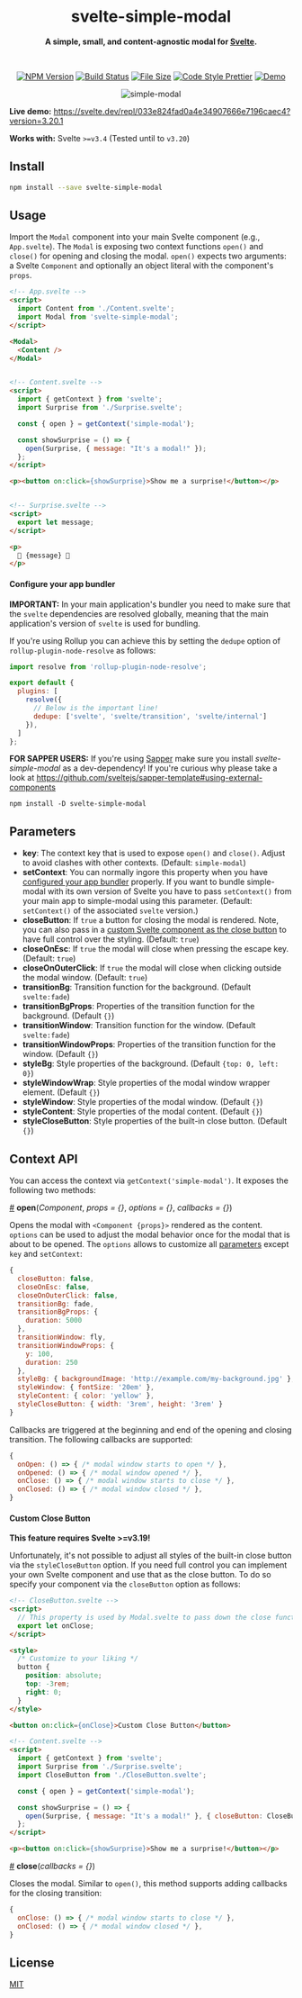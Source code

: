 <h1 align="center">
  svelte-simple-modal
</h1>

<div align="center">
  
  **A simple, small, and content-agnostic modal for [Svelte](https://svelte.dev).**
  
</div>

<br/>

<div align="center">
  
  [![NPM Version](https://img.shields.io/npm/v/svelte-simple-modal.svg?style=flat-square&color=7f99ff)](https://npmjs.org/package/svelte-simple-modal)
  [![Build Status](https://img.shields.io/github/workflow/status/flekschas/svelte-simple-modal/build?color=a17fff&style=flat-square)](https://github.com/flekschas/svelte-simple-modal/actions?query=workflow%3Abuild)
  [![File Size](http://img.badgesize.io/https://unpkg.com/svelte-simple-modal/src/Modal.svelte?compression=gzip&style=flat-square&color=e17fff)](https://bundlephobia.com/result?p=svelte-simple-modal)
  [![Code Style Prettier](https://img.shields.io/badge/code%20style-prettier-ff7fe1.svg?style=flat-square)](https://github.com/prettier/prettier#readme)
  [![Demo](https://img.shields.io/badge/demo-👍-ff7fa5.svg?style=flat-square)](https://svelte.dev/repl/033e824fad0a4e34907666e7196caec4?version=3.18.2)
  
</div>

<div id="teaser-matrices" align="center">
  
  ![simple-modal](https://user-images.githubusercontent.com/932103/57642565-9d335d00-7585-11e9-80c6-e4b835f02428.gif)
  
</div>

**Live demo:** https://svelte.dev/repl/033e824fad0a4e34907666e7196caec4?version=3.20.1

**Works with:** Svelte `>=v3.4` (Tested until to `v3.20`)

## Install

```bash
npm install --save svelte-simple-modal
```

## Usage

Import the `Modal` component into your main Svelte component (e.g., `App.svelte`).
The `Modal` is exposing two context functions `open()` and `close()` for opening
and closing the modal. `open()` expects two arguments: a Svelte `Component` and optionally an object literal with the component's `props`.

```html
<!-- App.svelte -->
<script>
  import Content from './Content.svelte';
  import Modal from 'svelte-simple-modal';
</script>

<Modal>
  <Content />
</Modal>


<!-- Content.svelte -->
<script>
  import { getContext } from 'svelte';
  import Surprise from './Surprise.svelte';

  const { open } = getContext('simple-modal');

  const showSurprise = () => {
    open(Surprise, { message: "It's a modal!" });
  };
</script>

<p><button on:click={showSurprise}>Show me a surprise!</button></p>


<!-- Surprise.svelte -->
<script>
  export let message;
</script>

<p>
  🎉 {message} 🍾
</p>
```

#### Configure your app bundler

**IMPORTANT:** In your main application's bundler you need to make sure that the
`svelte` dependencies are resolved globally, meaning that the main application's
version of `svelte` is used for bundling.

If you're using Rollup you can achieve this by setting the `dedupe` option of `rollup-plugin-node-resolve` as follows:

```js
import resolve from 'rollup-plugin-node-resolve';

export default {
  plugins: [
    resolve({
      // Below is the important line!
      dedupe: ['svelte', 'svelte/transition', 'svelte/internal']
    }),
  ]
};
```

**FOR SAPPER USERS:** If you're using [Sapper](https://sapper.svelte.dev/) make sure you install _svelte-simple-modal_ as a dev-dependency! If you're curious why please take a look at https://github.com/sveltejs/sapper-template#using-external-components

```
npm install -D svelte-simple-modal
```


## Parameters

- **key**: The context key that is used to expose `open()` and `close()`. Adjust to avoid clashes with other contexts. (Default: `simple-modal`)
- **setContext**: You can normally ingore this property when you have [configured your app  bundler](#configure-your-app-bundler) properly. If you want to bundle simple-modal with its own version of Svelte you have to pass `setContext()` from your main app to simple-modal using this parameter. (Default: `setContext()` of the associated `svelte` version.)
- **closeButton**: If `true` a button for closing the modal is rendered. Note, you can also pass in a [custom Svelte component as the close button](#custom-close-button) to have full control over the styling. (Default: `true`)
- **closeOnEsc**:  If `true` the modal will close when pressing the escape key. (Default: `true`)
- **closeOnOuterClick**:  If `true` the modal will close when clicking outside the modal window. (Default: `true`)
- **transitionBg**: Transition function for the background. (Default `svelte:fade`)
- **transitionBgProps**: Properties of the transition function for the background. (Default `{}`)
- **transitionWindow**: Transition function for the window. (Default `svelte:fade`)
- **transitionWindowProps**: Properties of the transition function for the window. (Default `{}`)
- **styleBg**: Style properties of the background. (Default `{top: 0, left: 0}`)
- **styleWindowWrap**: Style properties of the modal window wrapper element. (Default `{}`)
- **styleWindow**: Style properties of the modal window. (Default `{}`)
- **styleContent**: Style properties of the modal content. (Default `{}`)
- **styleCloseButton**: Style properties of the built-in close button. (Default `{}`)


## Context API

You can access the context via `getContext('simple-modal')`. It exposes the following two methods:

<a name="open" href="#open">#</a> <b>open</b>(<i>Component</i>, <i>props = {}</i>, <i>options = {}</i>, <i>callbacks = {}</i>)

  Opens the modal with `<Component {props}>` rendered as the content. `options` can be used to adjust the modal behavior once for the modal that is about to be opened. The `options` allows to customize all [parameters](#parameters) except `key` and `setContext`:

  ```javascript
  {
    closeButton: false,
    closeOnEsc: false,
    closeOnOuterClick: false,
    transitionBg: fade,
    transitionBgProps: {
      duration: 5000
    },
    transitionWindow: fly,
    transitionWindowProps: {
      y: 100,
      duration: 250
    },
    styleBg: { backgroundImage: 'http://example.com/my-background.jpg' },
    styleWindow: { fontSize: '20em' },
    styleContent: { color: 'yellow' },
    styleCloseButton: { width: '3rem', height: '3rem' }
  }
  ```

  Callbacks are triggered at the beginning and end of the opening and closing transition. The following callbacks are supported:

  ```javascript
  {
    onOpen: () => { /* modal window starts to open */ },
    onOpened: () => { /* modal window opened */ },
    onClose: () => { /* modal window starts to close */ },
    onClosed: () => { /* modal window closed */ },
  }
  ```

#### Custom Close Button

**This feature requires Svelte >=v3.19!**

Unfortunately, it's not possible to adjust all styles of the built-in close button via the `styleCloseButton` option. If you need full control you can implement your own Svelte component and use that as the close button. To do so specify your component via the `closeButton` option as follows:

```html
<!-- CloseButton.svelte -->
<script>
  // This property is used by Modal.svelte to pass down the close function
  export let onClose;
</script>

<style>
  /* Customize to your liking */
  button {
    position: absolute;
    top: -3rem;
    right: 0;
  }
</style>

<button on:click={onClose}>Custom Close Button</button>

<!-- Content.svelte -->
<script>
  import { getContext } from 'svelte';
  import Surprise from './Surprise.svelte';
  import CloseButton from './CloseButton.svelte';

  const { open } = getContext('simple-modal');

  const showSurprise = () => {
    open(Surprise, { message: "It's a modal!" }, { closeButton: CloseButton });
  };
</script>

<p><button on:click={showSurprise}>Show me a surprise!</button></p>
```

<a name="close" href="#close">#</a> <b>close</b>(<i>callbacks = {}</i>)

  Closes the modal. Similar to `open()`, this method supports adding callbacks for the closing transition:

  ```javascript
  {
    onClose: () => { /* modal window starts to close */ },
    onClosed: () => { /* modal window closed */ },
  }
  ```

## License

[MIT](LICENSE)
